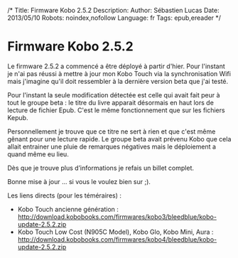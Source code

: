 /*
Title: Firmware Kobo 2.5.2
Description: 
Author: Sébastien Lucas
Date: 2013/05/10
Robots: noindex,nofollow
Language: fr
Tags: epub,ereader
*/
# Firmware Kobo 2.5.2

Le firmware  2.5.2 a commencé a être déployé à partir d'hier. Pour l'instant je n'ai pas réussi à mettre à jour mon Kobo Touch via la synchronisation Wifi mais j'imagine qu'il doit ressembler à la dernière version beta que j'ai testé.

Pour l'instant la seule modification détectée est celle qui avait fait peur à tout le groupe beta : le titre du livre apparait désormais en haut lors de lecture de fichier Epub. C'est le même fonctionnement que sur les fichiers Kepub. 

Personnellement je trouve que ce titre ne sert à rien et que c'est même gênant pour une lecture rapide. Le groupe beta avait prévenu Kobo que cela allait entrainer une pluie de remarques négatives mais le déploiement a quand même eu lieu.

Dès que je trouve plus d’informations je refais un billet complet.

Bonne mise à jour ... si vous le voulez bien sur ;).

Les liens directs (pour les téméraires) :
* Kobo Touch ancienne génération : http://download.kobobooks.com/firmwares/kobo3/bleedblue/kobo-update-2.5.2.zip
* Kobo Touch Low Cost (N905C Model), Kobo Glo, Kobo Mini, Aura : http://download.kobobooks.com/firmwares/kobo4/bleedblue/kobo-update-2.5.2.zip


